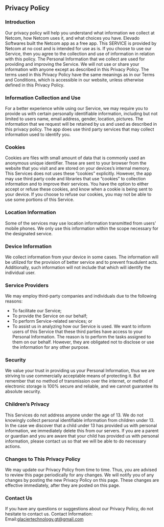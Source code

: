 Privacy Policy
----------------
### Introduction
Our privacy policy will help you understand what information we collect at Netcom, how Netcom uses it, and what choices you have.
Elevado Softwares built the Netcom app as a free app. This SERVICE is provided by Netcom at no cost and is intended for use as is.
If you choose to use our Service, then you agree to the collection and use of information in  relation with this policy. The Personal Information that we collect are used for providing and improving the Service. We will not use or share your information with anyone except as described in this Privacy Policy.
The terms used in this Privacy Policy have the same meanings as in our Terms and Conditions, which is accessible in our website, unless otherwise  defined in this Privacy Policy.
### Information Collection and Use
For a better experience while using our Service, we may require you to provide us with certain personally identifiable information, including but not limited to users name, email address, gender, location, pictures. The information that we request will be retained by us and used as described in this privacy policy.
The app does use third party services that may collect information used to identify you.
### Cookies
Cookies are files with small amount of data that is commonly used an anonymous unique identifier. These are sent to your browser from the website that you visit and are stored on your devices’s internal memory.
This Services does not uses these “cookies” explicitly. However, the app may use third party code and libraries that use “cookies” to collection information and to improve their services. You have the option  to either accept or refuse these cookies, and know when a cookie is being sent to your device. If you choose to refuse our cookies, you may not be able to use some portions of this Service.
### Location Information
Some of the services may use location information transmitted from users' mobile phones. We only use this information within the scope necessary for the designated service.
### Device Information
We collect information from your device in some cases. The information will be utilized for the provision of better service and to prevent fraudulent acts. Additionally, such information will not include that which will identify the individual user.
### Service Providers
We may employ third-party companies and individuals due to the following reasons:
* To facilitate our Service;
* To provide the Service on our behalf;
* To perform Service-related services; or
* To assist us in analyzing how our Service is used.
We want to inform users of this Service that these third parties have access to your Personal Information. The reason is to perform the tasks assigned to them on our behalf. However, they are obligated not to disclose or use the information for any other purpose.
### Security
We value your trust in providing us your Personal Information, thus we are striving to use commercially acceptable means of protecting it. But remember that no method of transmission over  the internet, or method of electronic storage is 100% secure and reliable, and we cannot guarantee its absolute security.
### Children’s Privacy
This Services do not address anyone under the age of 13. We do not knowingly collect personal identifiable information from children under 13. In the case we discover that a child under 13 has provided us with personal information, we immediately delete this from our servers. If you  are  a  parent  or  guardian and you are aware that your child has provided us with personal information, please contact us so that we will be able to do necessary actions.
### Changes to This Privacy Policy
We may update our Privacy Policy from time to time. Thus, you are advised to review this page periodically for any changes. We will notify you of any changes by posting the new Privacy Policy on this page. These changes are effective immediately, after they are posted on this page.
### Contact Us
If you have any questions or suggestions about our Privacy Policy, do not hesitate to contact us.
Contact Information:
Email:glaciertechnology.gt@gmail.com
